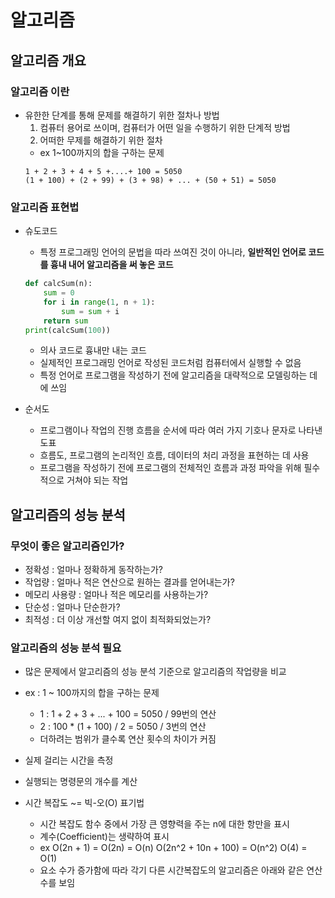 # 알고리즘
## 알고리즘 개요
### 알고리즘 이란
- 유한한 단계를 통해 문제를 해결하기 위한 절차나 방법
    1. 컴퓨터 용어로 쓰이며, 컴퓨터가 어떤 일을 수행하기 위한 단계적 방법
    2. 어떠한 무제를 해결하기 위한 절차
    - ex 1~100까지의 합을 구하는 문제
    ```
    1 + 2 + 3 + 4 + 5 +....+ 100 = 5050
    (1 + 100) + (2 + 99) + (3 + 98) + ... + (50 + 51) = 5050 
    ```
### 알고리즘 표현법
- 슈도코드
    - 특정 프로그래밍 언어의 문법을 따라 쓰여진 것이 아니라, **일반적인 언어로 코드를 흉내 내어 알고리즘을 써 놓은 코드**
    ```py
    def calcSum(n):
        sum = 0
        for i in range(1, n + 1):
            sum = sum + i
        return sum
    print(calcSum(100))
    ```
    - 의사 코드로 흉내만 내는 코드
    - 실제적인 프로그래밍 언어로 작성된 코드처럼 컴퓨터에서 실행할 수 없음
    - 특정 언어로 프로그램을 작성하기 전에 알고리즘을 대략적으로 모델링하는 데에 쓰임

- 순서도
    - 프로그램이나 작업의 진행 흐름을 순서에 따라 여러 가지 기호나 문자로 나타낸 도표
    - 흐름도, 프로그램의 논리적인 흐름, 데이터의 처리 과정을 표현하는 데 사용
    - 프로그램을 작성하기 전에 프로그램의 전체적인 흐름과 과정 파악을 위해 필수적으로 거쳐야 되는 작업

## 알고리즘의 성능 분석

### 무엇이 좋은 알고리즘인가?
- 정확성 : 얼마나 정확하게 동작하는가?
- 작업량 : 얼마나 적은 연산으로 원하는 결과를 얻어내는가?
- 메모리 사용량 : 얼마나 적은 메모리를 사용하는가?
- 단순성 : 얼마나 단순한가?
- 최적성 : 더 이상 개선할 여지 없이 최적화되었는가?
### 알고리즘의 성능 분석 필요
- 많은 문제에서 알고리즘의 성능 분석 기준으로 알고리즘의 작업량을 비교
- ex : 1 ~ 100까지의 합을 구하는 문제
    - 1 : 1 + 2 + 3 + ... + 100 = 5050 / 99번의 연산
    - 2 : 100 * (1 + 100) / 2 = 5050 / 3번의 연산
    - 더하려는 범위가 클수록 연산 횟수의 차이가 커짐
- 실제 걸리는 시간을 측정
- 실행되는 명령문의 개수를 계산

- 시간 복잡도 ~= 빅-오(O) 표기법
    - 시간 복잡도 함수 중에서 가장 큰 영향력을 주는 n에 대한 항만을 표시
    - 계수(Coefficient)는 생략하여 표시
    - ex
        O(2n + 1) = O(2n) = O(n)
        O(2n^2 + 10n + 100) = O(n^2)
        O(4) = O(1)
    - 요소 수가 증가함에 따라 각기 다른 시간복잡도의 알고리즘은 아래와 같은 연산 수를 보임
    